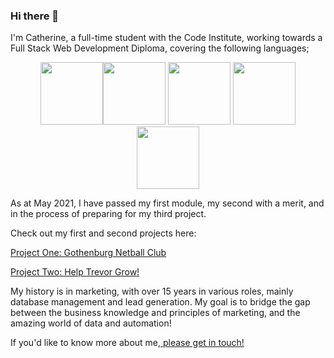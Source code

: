 ### Hi there 👋

I'm Catherine, a full-time student with the Code Institute, working towards a Full Stack Web Development Diploma, covering the following languages;
<div align=center style="background-color:rgba(255,0,0,0);">
      <img src="https://simpleicons.org/icons/html5.svg" width="100"><img src="https://simpleicons.org/icons/css3.svg" width="100">                   
      <img src="https://simpleicons.org/icons/javascript.svg" width="100">
      <img src="https://simpleicons.org/icons/python.svg" width="100"><img src="https://simpleicons.org/icons/mysql.svg" width="100">
</div>

As at May 2021, I have passed my first module, my second with a merit, and in the process of preparing for my third project.

Check out my first and second projects here:

[Project One: Gothenburg Netball Club](https://github.com/CatherineTrevor/gothenburg-netball)

[Project Two: Help Trevor Grow!](https://github.com/CatherineTrevor/help-trevor-grow)

My history is in marketing, with over 15 years in various roles, mainly database management and lead generation. My goal is to bridge the gap between the business knowledge and principles of marketing, and the amazing world of data and automation!

If you'd like to know more about me,<a href="mailto:catherinetrevor@outlook.com"> please get in touch!</a>


<!--
**CatherineTrevor/CatherineTrevor** is a ✨ _special_ ✨ repository because its `README.md` (this file) appears on your GitHub profile.

Here are some ideas to get you started:

- 🔭 I’m currently working on ...
- 🌱 I’m currently learning ...
- 👯 I’m looking to collaborate on ...
- 🤔 I’m looking for help with ...
- 💬 Ask me about ...
- 📫 How to reach me: ...
- 😄 Pronouns: ...
- ⚡ Fun fact: ...
-->
